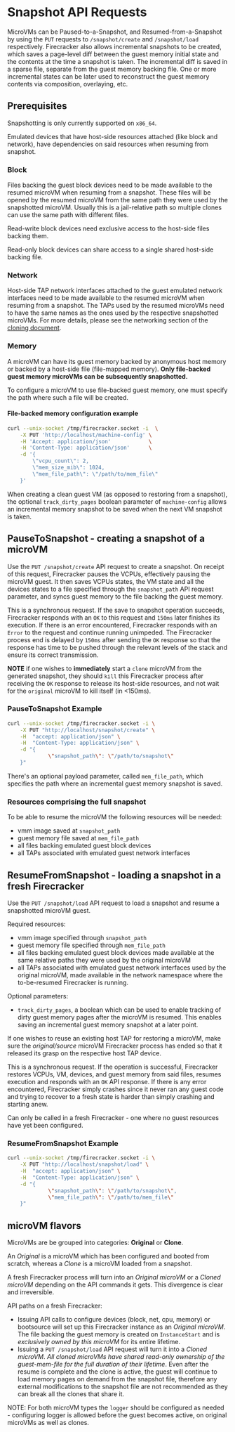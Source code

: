 # Snapshot API Requests

MicroVMs can be Paused-to-a-Snapshot, and Resumed-from-a-Snapshot
by using the `PUT` requests to `/snapshot/create` and `/snapshot/load`
respectively. Firecracker also allows incremental snapshots to be
created, which saves a page-level diff between the guest memory initial
state and the contents at the time a snapshot is taken. The incremental
diff is saved in a sparse file, separate from the guest memory backing
file. One or more incremental states can be later used to reconstruct
the guest memory contents via composition, overlaying, etc. 

## Prerequisites

Snapshotting is only currently supported on `x86_64`.

Emulated devices that have host-side resources attached (like block
and network), have dependencies on said resources when resuming from
snapshot.

### Block

Files backing the guest block devices need to be made available to the
resumed microVM when resuming from a snapshot. These files will be
opened by the resumed microVM from the same path they were used by the
snapshotted microVM. Usually this is a jail-relative path so multiple
clones can use the same path with different files.

Read-write block devices need exclusive access to the host-side files
backing them.

Read-only block devices can share access to a single shared host-side
backing file.

### Network

Host-side TAP network interfaces attached to the guest emulated network
interfaces need to be made available to the resumed microVM when
resuming from a snapshot. The TAPs used by the resumed microVMs need
to have the same names as the ones used by the respective snapshotted
microVMs. For more details, please see the networking section of the
[cloning document](cloning.md).

### Memory

A microVM can have its guest memory backed by anonymous host memory or
backed by a host-side file (file-mapped memory). **Only file-backed
guest memory microVMs can be subsequently snapshotted.**

To configure a microVM to use file-backed guest memory, one must specify
the path where such a file will be created.

#### File-backed memory configuration example

```bash
curl --unix-socket /tmp/firecracker.socket -i  \
    -X PUT 'http://localhost/machine-config' \
    -H 'Accept: application/json'            \
    -H 'Content-Type: application/json'      \
    -d '{
        \"vcpu_count\": 2,
        \"mem_size_mib\": 1024,
        \"mem_file_path\": \"/path/to/mem_file\"
    }'
```

When creating a clean guest VM (as opposed to restoring from a snapshot),
the optional `track_dirty_pages` boolean parameter of `machine-config`
allows an incremental memory snapshot to be saved when the next VM
snapshot is taken. 

## PauseToSnapshot - creating a snapshot of a microVM

Use the `PUT /snapshot/create` API request to create a snapshot.
On receipt of this request, Firecracker pauses the VCPUs, effectively
pausing the microVM guest. It then saves VCPUs states, the VM state and
all the devices states to a file specified through the `snapshot_path`
API request parameter, and syncs guest memory to the file backing the
guest memory.

This is a synchronous request. If the save to snapshot operation
succeeds, Firecracker responds with an `OK` to this request and `150ms`
later finishes its execution. If there is an error encountered,
Firecracker responds with an `Error` to the request and continue running
unimpeded.
The Firecracker process end is delayed by `150ms` after sending the `OK`
response so that the response has time to be pushed through the relevant
levels of the stack and ensure its correct transmission.

**NOTE** if one wishes to **immediately** start a `clone` microVM from
the generated snapshot, they should `kill` this Firecracker process
after receiving the `OK` response to release its host-side resources,
and not wait for the `original` microVM to kill itself (in <150ms).

### PauseToSnapshot Example

```bash
curl --unix-socket /tmp/firecracker.socket -i \
    -X PUT "http://localhost/snapshot/create" \
    -H  "accept: application/json" \
    -H  "Content-Type: application/json" \
    -d "{
             \"snapshot_path\": \"/path/to/snapshot\"
    }"
```

There's an optional payload parameter, called `mem_file_path`, which
specifies the path where an incremental guest memory snapshot is saved. 

### Resources comprising the full snapshot

To be able to resume the microVM the following resources will be needed:

- vmm image saved at `snapshot_path`
- guest memory file saved at `mem_file_path`
- all files backing emulated guest block devices
- all TAPs associated with emulated guest network interfaces

## ResumeFromSnapshot - loading a snapshot in a fresh Firecracker

Use the `PUT /snapshot/load` API request to load a snapshot and resume
a snapshotted microVM guest.

Required resources:

- vmm image specified through `snapshot_path`
- guest memory file specified through `mem_file_path`
- all files backing emulated guest block devices made available at the
  same relative paths they were used by the original microVM
- all TAPs associated with emulated guest network interfaces used by the
  original microVM, made available in the network namespace where the
  to-be-resumed Firecracker is running.
  
Optional parameters:
- `track_dirty_pages`, a boolean which can be used to enable tracking
  of dirty guest memory pages after the microVM is resumed. This enables
  saving an incremental guest memory snapshot at a later point.

If one wishes to reuse an existing host TAP for restoring a microVM,
make sure the *original/source* microVM Firecracker process has ended so
that it released its grasp on the respective host TAP device.

This is a synchronous request. If the operation is successful,
Firecracker restores VCPUs, VM, devices, and guest memory from said
files, resumes execution and responds with an `OK` API response.
If there is any error encountered, Firecracker simply crashes since it
never ran any guest code and trying to recover to a fresh state is
harder than simply crashing and starting anew.

Can only be called in a fresh Firecracker - one where no guest resources
have yet been configured.

### ResumeFromSnapshot Example

```bash
curl --unix-socket /tmp/firecracker.socket -i \
    -X PUT "http://localhost/snapshot/load" \
    -H  "accept: application/json" \
    -H  "Content-Type: application/json" \
    -d "{
             \"snapshot_path\": \"/path/to/snapshot\",
             \"mem_file_path\": \"/path/to/mem_file\"
    }"
```

## microVM flavors

MicroVMs are be grouped into categories: **Original** or **Clone**.

An *Original* is a microVM which has been configured and booted
from scratch, whereas a *Clone* is a microVM loaded from a snapshot.

A fresh Firecracker process will turn into an *Original microVM* or a
*Cloned microVM* depending on the API commands it gets. This divergence
is clear and irreversible.

API paths on a fresh Firecracker:
* Issuing API calls to configure devices (block, net, cpu,
  memory) or bootsource will set up this Firecracker instance as an
  *Original microVM*. The file backing the guest memory is created on
  `InstanceStart` and is *exclusively owned by this microVM* for its
  entire lifetime.
* Issuing a `PUT /snapshot/load` API request will turn it into a
  *Cloned microVM*.
  *All cloned microVMs have shared read-only ownership of the
  guest-mem-file for the full duration of their lifetime*.
  Even after the resume is complete and the clone is active, the guest
  will continue to load memory pages on demand from the snapshot file,
  therefore any external modifications to the snapshot file are not
  recommended as they can break all the clones that share it.

NOTE: For both microVM types the `logger` should be configured as
needed - configuring logger is allowed before the guest becomes active,
on original microVMs as well as clones.
